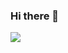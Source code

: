 ### Hi there 👋

<img src="https://img.shields.io/badge/HTML5-E34F26?style=for-the-badge&logo=HTML5&logoColor=white">
